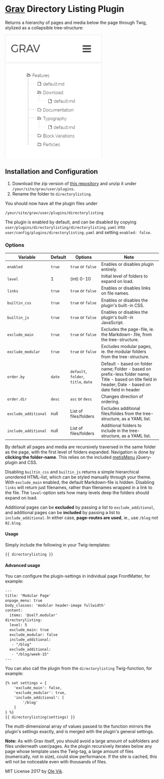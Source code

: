 # [Grav](http://getgrav.org/) Directory Listing Plugin

Returns a hierarchy of pages and media below the page through Twig, stylized as a collapsible tree-structure:

![Directory Listing](./directorylisting.png)

## Installation and Configuration

1. Download the zip version of [this repository](https://github.com/OleVik/grav-plugin-directorylisting) and unzip it under `/your/site/grav/user/plugins`.
2. Rename the folder to `directorylisting`.

You should now have all the plugin files under

    /your/site/grav/user/plugins/directorylisting

The plugin is enabled by default, and can be disabled by copying `user/plugins/directorylisting/directorylisting.yaml` into `user/config/plugins/directorylisting.yaml` and setting `enabled: false`.

### Options

| Variable | Default | Options | Note |
|----------------|---------|-------------------|--------------------------------------------------------------------------|
| `enabled` | `true` | `true` or `false` | Enables or disables plugin entirely. |
| `level` | 1 | (int) 0-10 | Initial level of folders to expand on load. |
| `links` | `true` | `true` or `false` | Enables or disables links on file names. |
| `builtin_css` | `true` | `true` or `false` | Enables or disables the plugin's built-in CSS. |
| `builtin_js` | `true` | `true` or `false` | Enables or disables the plugin's built-in JavaScript. |
| `exclude_main` | `true` | `true` or `false` | Excludes the page-file, ie. the Markdown-.file, from the tree-structure. |
| `exclude_modular` | `true` | `true` or `false` | Excludes modular pages, ie. the modular folders from the tree-structure. |
| `order.by` | `date` | `default`, `folder`, `title`, `date` | Default - based on folder name; Folder - based on prefix-less folder name; Title - based on title field in header; Date - based on date field in header |
| `order.dir` | `desc` | `asc` or `desc` | Changes direction of ordering. |
| `exclude_additional` | null | List of files/folders | Excludes additional files/foldes from the tree-structure, as a YAML list. |
| `include_additional` | null | List of files/folders | Additional folders to include in the tree-structure, as a YAML list. |

By default all pages and media are recursively traversed in the same folder as the page, with the first level of folders expanded. Navigation is done by **clicking the folder-name**. This relies on the included [metisMenu](https://github.com/onokumus/metismenu/) jQuery-plugin and CSS.

Disabling `builtin_css` and `builtin_js` returns a simple hierarchical unordered HTML-list, which can be styled manually through your theme. With `exclude_main` enabled, the default Markdown-file is hidden. Disabling `links` will return just filenames, rather than filenames wrapped in a link to the file. The `level`-option sets how many levels deep the folders should expand on load.

Additional pages can be **excluded** by passing a list to `exclude_additional`, and additional pages can be **included** by passing a list to `include_additional`. In either case, **page-routes are used**, ie., use `/blog` not `02.blog`.

#### Usage

Simply include the following in your Twig-templates:

```
{{ directorylisting }}
```

#### Advanced usage

You can configure the plugin-settings in individual page FrontMatter, for example:

```
---
title: 'Modular Page'
onpage_menu: true
body_classes: 'modular header-image fullwidth'
content:
  items: '@self.modular'
directorylisting:
  level: 5
  exclude_main: true
  exclude_modular: false
  include_additional:
   - "/blog"
  exclude_additional:
   - "/blog/week-15"
---
```

You can also call the plugin from the `directorylisting` Twig-function, for example:

```
{% set settings = {
    'exclude_main': false, 
    'exclude_modular': true, 
    'include_additional': [
        '/blog'
    ]
} %}
{{ directorylisting(settings) }}
```

The multi-dimensional array of values passed to the function mirrors the plugin's settings exactly, and is merged with the plugin's general settings.

**Note:** As with Grav itself, you should avoid a large amount of subfolders and files underneath user/pages. As the plugin recursively iterates below any page whose template uses the Twig-tag, a large amount of files (numerically, not in size), could slow performance. If the site is cached, this will not be noticeable even with thousands of files.

MIT License 2017 by [Ole Vik](http://github.com/olevik).
